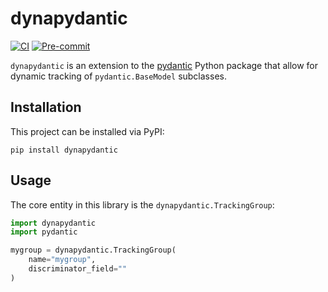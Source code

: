 # dynapydantic

[![CI](https://github.com/psalvaggio/dynapydantic/actions/workflows/ci.yml/badge.svg)](https://github.com/psalvaggio/dynapydantic/actions/workflows/ci.yml)
[![Pre-commit](https://github.com/psalvaggio/dynapydantic/actions/workflows/pre-commit.yml/badge.svg)](https://github.com/psalvaggio/dynapydantic/actions/workflows/pre-commit.yml)

`dynapydantic` is an extension to the [pydantic](https://pydantic.dev) Python
package that allow for dynamic tracking of `pydantic.BaseModel` subclasses.

Installation
--
This project can be installed via PyPI:
```
pip install dynapydantic
```

Usage
--
The core entity in this library is the `dynapydantic.TrackingGroup`:
```python
import dynapydantic
import pydantic

mygroup = dynapydantic.TrackingGroup(
    name="mygroup",
    discriminator_field=""
)
```
